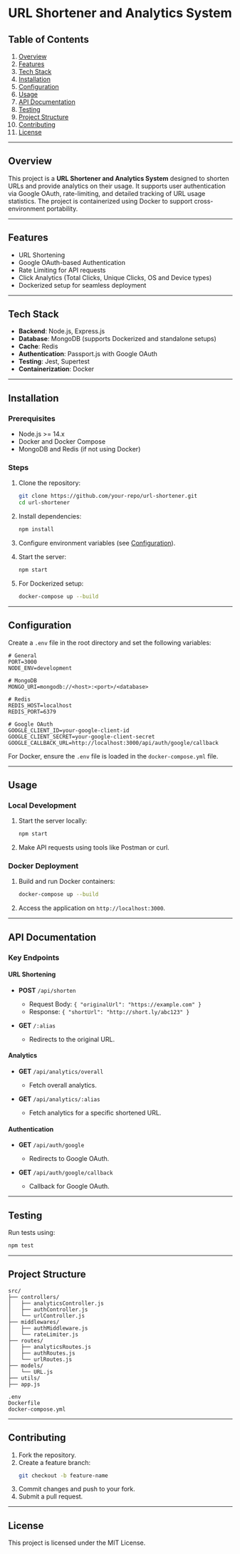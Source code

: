 # URL Shortener and Analytics System

## Table of Contents

1. [Overview](#overview)
2. [Features](#features)
3. [Tech Stack](#tech-stack)
4. [Installation](#installation)
5. [Configuration](#configuration)
6. [Usage](#usage)
7. [API Documentation](#api-documentation)
8. [Testing](#testing)
9. [Project Structure](#project-structure)
10. [Contributing](#contributing)
11. [License](#license)

---

## Overview

This project is a **URL Shortener and Analytics System** designed to shorten URLs and provide analytics on their usage. It supports user authentication via Google OAuth, rate-limiting, and detailed tracking of URL usage statistics. The project is containerized using Docker to support cross-environment portability.

---

## Features

- URL Shortening
- Google OAuth-based Authentication
- Rate Limiting for API requests
- Click Analytics (Total Clicks, Unique Clicks, OS and Device types)
- Dockerized setup for seamless deployment

---

## Tech Stack

- **Backend**: Node.js, Express.js
- **Database**: MongoDB (supports Dockerized and standalone setups)
- **Cache**: Redis
- **Authentication**: Passport.js with Google OAuth
- **Testing**: Jest, Supertest
- **Containerization**: Docker

---

## Installation

### Prerequisites

- Node.js >= 14.x
- Docker and Docker Compose
- MongoDB and Redis (if not using Docker)

### Steps

1. Clone the repository:
   ```bash
   git clone https://github.com/your-repo/url-shortener.git
   cd url-shortener
   ```

2. Install dependencies:
   ```bash
   npm install
   ```

3. Configure environment variables (see [Configuration](#configuration)).

4. Start the server:
   ```bash
   npm start
   ```

5. For Dockerized setup:
   ```bash
   docker-compose up --build
   ```

---

## Configuration

Create a `.env` file in the root directory and set the following variables:

```env
# General
PORT=3000
NODE_ENV=development

# MongoDB
MONGO_URI=mongodb://<host>:<port>/<database>

# Redis
REDIS_HOST=localhost
REDIS_PORT=6379

# Google OAuth
GOOGLE_CLIENT_ID=your-google-client-id
GOOGLE_CLIENT_SECRET=your-google-client-secret
GOOGLE_CALLBACK_URL=http://localhost:3000/api/auth/google/callback
```

For Docker, ensure the `.env` file is loaded in the `docker-compose.yml` file.

---

## Usage

### Local Development

1. Start the server locally:
   ```bash
   npm start
   ```

2. Make API requests using tools like Postman or curl.

### Docker Deployment

1. Build and run Docker containers:
   ```bash
   docker-compose up --build
   ```

2. Access the application on `http://localhost:3000`.

---

## API Documentation

### Key Endpoints

#### URL Shortening

- **POST** `/api/shorten`
  - Request Body: `{ "originalUrl": "https://example.com" }`
  - Response: `{ "shortUrl": "http://short.ly/abc123" }`

- **GET** `/:alias`
  - Redirects to the original URL.

#### Analytics

- **GET** `/api/analytics/overall`
  - Fetch overall analytics.

- **GET** `/api/analytics/:alias`
  - Fetch analytics for a specific shortened URL.

#### Authentication

- **GET** `/api/auth/google`
  - Redirects to Google OAuth.

- **GET** `/api/auth/google/callback`
  - Callback for Google OAuth.

---

## Testing

Run tests using:
```bash
npm test
```

---

## Project Structure

```plaintext
src/
├── controllers/
│   ├── analyticsController.js
│   ├── authController.js
│   └── urlController.js
├── middlewares/
│   ├── authMiddleware.js
│   └── rateLimiter.js
├── routes/
│   ├── analyticsRoutes.js
│   ├── authRoutes.js
│   └── urlRoutes.js
├── models/
│   └── URL.js
├── utils/
├── app.js

.env
Dockerfile
docker-compose.yml
```

---

## Contributing

1. Fork the repository.
2. Create a feature branch:
   ```bash
   git checkout -b feature-name
   ```
3. Commit changes and push to your fork.
4. Submit a pull request.

---

## License

This project is licensed under the MIT License.

